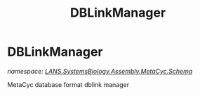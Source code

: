 ﻿---
title: DBLinkManager
---

# DBLinkManager
_namespace: [LANS.SystemsBiology.Assembly.MetaCyc.Schema](N-LANS.SystemsBiology.Assembly.MetaCyc.Schema.html)_

MetaCyc database format dblink manager




